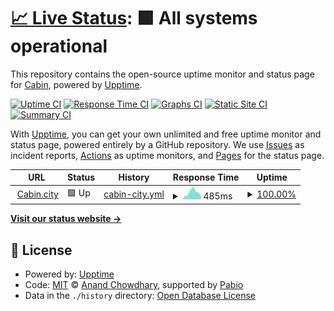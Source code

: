# [📈 Live Status](https://CabinDAO.github.io/uptime): <!--live status--> **🟩 All systems operational**

This repository contains the open-source uptime monitor and status page for [Cabin](https://cabin.city), powered by [Upptime](https://github.com/upptime/upptime).

[![Uptime CI](https://github.com/CabinDAO/uptime/workflows/Uptime%20CI/badge.svg)](https://github.com/CabinDAO/uptime/actions?query=workflow%3A%22Uptime+CI%22)
[![Response Time CI](https://github.com/CabinDAO/uptime/workflows/Response%20Time%20CI/badge.svg)](https://github.com/CabinDAO/uptime/actions?query=workflow%3A%22Response+Time+CI%22)
[![Graphs CI](https://github.com/CabinDAO/uptime/workflows/Graphs%20CI/badge.svg)](https://github.com/CabinDAO/uptime/actions?query=workflow%3A%22Graphs+CI%22)
[![Static Site CI](https://github.com/CabinDAO/uptime/workflows/Static%20Site%20CI/badge.svg)](https://github.com/CabinDAO/uptime/actions?query=workflow%3A%22Static+Site+CI%22)
[![Summary CI](https://github.com/CabinDAO/uptime/workflows/Summary%20CI/badge.svg)](https://github.com/CabinDAO/uptime/actions?query=workflow%3A%22Summary+CI%22)

With [Upptime](https://upptime.js.org), you can get your own unlimited and free uptime monitor and status page, powered entirely by a GitHub repository. We use [Issues](https://github.com/CabinDAO/uptime/issues) as incident reports, [Actions](https://github.com/CabinDAO/uptime/actions) as uptime monitors, and [Pages](https://CabinDAO.github.io/uptime) for the status page.

<!--start: status pages-->
<!-- This summary is generated by Upptime (https://github.com/upptime/upptime) -->
<!-- Do not edit this manually, your changes will be overwritten -->
<!-- prettier-ignore -->
| URL | Status | History | Response Time | Uptime |
| --- | ------ | ------- | ------------- | ------ |
| <img alt="" src="https://icons.duckduckgo.com/ip3/cabin.city.ico" height="13"> [Cabin.city](https://cabin.city) | 🟩 Up | [cabin-city.yml](https://github.com/CabinDAO/uptime/commits/HEAD/history/cabin-city.yml) | <details><summary><img alt="Response time graph" src="./graphs/cabin-city/response-time-week.png" height="20"> 485ms</summary><br><a href="https://CabinDAO.github.io/uptime/history/cabin-city"><img alt="Response time 437" src="https://img.shields.io/endpoint?url=https%3A%2F%2Fraw.githubusercontent.com%2FCabinDAO%2Fuptime%2FHEAD%2Fapi%2Fcabin-city%2Fresponse-time.json"></a><br><a href="https://CabinDAO.github.io/uptime/history/cabin-city"><img alt="24-hour response time 330" src="https://img.shields.io/endpoint?url=https%3A%2F%2Fraw.githubusercontent.com%2FCabinDAO%2Fuptime%2FHEAD%2Fapi%2Fcabin-city%2Fresponse-time-day.json"></a><br><a href="https://CabinDAO.github.io/uptime/history/cabin-city"><img alt="7-day response time 485" src="https://img.shields.io/endpoint?url=https%3A%2F%2Fraw.githubusercontent.com%2FCabinDAO%2Fuptime%2FHEAD%2Fapi%2Fcabin-city%2Fresponse-time-week.json"></a><br><a href="https://CabinDAO.github.io/uptime/history/cabin-city"><img alt="30-day response time 552" src="https://img.shields.io/endpoint?url=https%3A%2F%2Fraw.githubusercontent.com%2FCabinDAO%2Fuptime%2FHEAD%2Fapi%2Fcabin-city%2Fresponse-time-month.json"></a><br><a href="https://CabinDAO.github.io/uptime/history/cabin-city"><img alt="1-year response time 437" src="https://img.shields.io/endpoint?url=https%3A%2F%2Fraw.githubusercontent.com%2FCabinDAO%2Fuptime%2FHEAD%2Fapi%2Fcabin-city%2Fresponse-time-year.json"></a></details> | <details><summary><a href="https://CabinDAO.github.io/uptime/history/cabin-city">100.00%</a></summary><a href="https://CabinDAO.github.io/uptime/history/cabin-city"><img alt="All-time uptime 100.00%" src="https://img.shields.io/endpoint?url=https%3A%2F%2Fraw.githubusercontent.com%2FCabinDAO%2Fuptime%2FHEAD%2Fapi%2Fcabin-city%2Fuptime.json"></a><br><a href="https://CabinDAO.github.io/uptime/history/cabin-city"><img alt="24-hour uptime 100.00%" src="https://img.shields.io/endpoint?url=https%3A%2F%2Fraw.githubusercontent.com%2FCabinDAO%2Fuptime%2FHEAD%2Fapi%2Fcabin-city%2Fuptime-day.json"></a><br><a href="https://CabinDAO.github.io/uptime/history/cabin-city"><img alt="7-day uptime 100.00%" src="https://img.shields.io/endpoint?url=https%3A%2F%2Fraw.githubusercontent.com%2FCabinDAO%2Fuptime%2FHEAD%2Fapi%2Fcabin-city%2Fuptime-week.json"></a><br><a href="https://CabinDAO.github.io/uptime/history/cabin-city"><img alt="30-day uptime 100.00%" src="https://img.shields.io/endpoint?url=https%3A%2F%2Fraw.githubusercontent.com%2FCabinDAO%2Fuptime%2FHEAD%2Fapi%2Fcabin-city%2Fuptime-month.json"></a><br><a href="https://CabinDAO.github.io/uptime/history/cabin-city"><img alt="1-year uptime 100.00%" src="https://img.shields.io/endpoint?url=https%3A%2F%2Fraw.githubusercontent.com%2FCabinDAO%2Fuptime%2FHEAD%2Fapi%2Fcabin-city%2Fuptime-year.json"></a></details>

<!--end: status pages-->

[**Visit our status website →**](https://CabinDAO.github.io/uptime)

## 📄 License

- Powered by: [Upptime](https://github.com/upptime/upptime)
- Code: [MIT](./LICENSE) © [Anand Chowdhary](https://anandchowdhary.com), supported by [Pabio](https://pabio.com)
- Data in the `./history` directory: [Open Database License](https://opendatacommons.org/licenses/odbl/1-0/)
